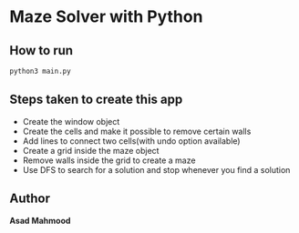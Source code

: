 # Maze Solver with Python

## How to run

```bash
python3 main.py
```

## Steps taken to create this app

- Create the window object
- Create the cells and make it possible to remove certain walls
- Add lines to connect two cells(with undo option available)
- Create a grid inside the maze object
- Remove walls inside the grid to create a maze
- Use DFS to search for a solution and stop whenever you find a solution

## Author

**Asad Mahmood**
